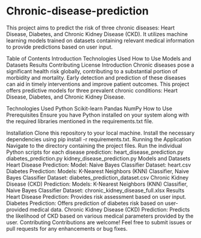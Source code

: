 # Chronic-disease-prediction

This project aims to predict the risk of three chronic diseases: Heart Disease, Diabetes, and Chronic Kidney Disease (CKD). It utilizes machine learning models trained on datasets containing relevant medical information to provide predictions based on user input.

Table of Contents
Introduction
Technologies Used
How to Use
Models and Datasets
Results
Contributing
License
Introduction
Chronic diseases pose a significant health risk globally, contributing to a substantial portion of morbidity and mortality. Early detection and prediction of these diseases can aid in timely interventions and improve patient outcomes. This project offers predictive models for three prevalent chronic conditions: Heart Disease, Diabetes, and Chronic Kidney Disease.

Technologies Used
Python
Scikit-learn
Pandas
NumPy
How to Use
Prerequisites
Ensure you have Python installed on your system along with the required libraries mentioned in the requirements.txt file.

Installation
Clone this repository to your local machine.
Install the necessary dependencies using pip install -r requirements.txt.
Running the Application
Navigate to the directory containing the project files.
Run the individual Python scripts for each disease prediction:
heart_disease_prediction.py
diabetes_prediction.py
kidney_disease_prediction.py
Models and Datasets
Heart Disease Prediction:
Model: Naive Bayes Classifier
Dataset: heart.csv
Diabetes Prediction:
Models: K-Nearest Neighbors (KNN) Classifier, Naive Bayes Classifier
Dataset: diabetes_prediction_dataset.csv
Chronic Kidney Disease (CKD) Prediction:
Models: K-Nearest Neighbors (KNN) Classifier, Naive Bayes Classifier
Dataset: chronic_kidney_disease_full.xlsx
Results
Heart Disease Prediction:
Provides risk assessment based on user input.
Diabetes Prediction:
Offers prediction of diabetes risk based on user-provided medical data.
Chronic Kidney Disease (CKD) Prediction:
Predicts the likelihood of CKD based on various medical parameters provided by the user.
Contributing
Contributions are welcome! Feel free to submit issues or pull requests for any enhancements or bug fixes.
